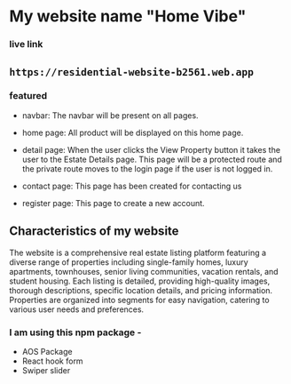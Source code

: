 # My website name  "Home Vibe"
### live link  
`https://residential-website-b2561.web.app`
---
### featured
- navbar: The navbar will be present on all pages.  
- home page: All product will be displayed on this home page.  
- detail page: When the user clicks the View Property button it takes
the user to the Estate Details page. This page will be a protected route
and  the private route moves to the login page if the user is
not logged in.

- contact page: This page has been created for contacting us  
- register page: This page to create a new account.
## Characteristics of my website  
The website is a comprehensive real estate listing platform featuring a diverse range of properties including single-family homes, luxury apartments, townhouses, senior living communities, vacation rentals, and student housing. Each listing is detailed, providing high-quality images, thorough descriptions, specific location details, and pricing information. Properties are organized into segments for easy navigation, catering to various user needs and preferences. 
### I am using this npm package -
- AOS Package
- React hook form
- Swiper slider
